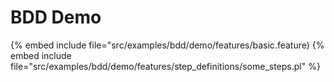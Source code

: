 # BDD Demo


{% embed include file="src/examples/bdd/demo/features/basic.feature)
{% embed include file="src/examples/bdd/demo/features/step_definitions/some_steps.pl" %}



